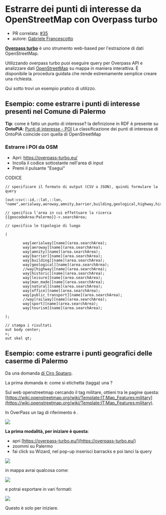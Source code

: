 # Estrarre dei punti di interesse da OpenStreetMap con Overpass turbo

- PR correlata: [#35](https://github.com/opendatasicilia/tansignari/pull/35) 
- autore: [Gabriele Francescotto](https://github.com/gabrielefrancescotto)

**[Overpass turbo](https://overpass-turbo.eu/)** è uno strumento web-based per l'estrazione di dati OpenStreetMap.

Utilizzando overpass turbo puoi eseguire query per Overpass API e analizzare dati [OpenStreetMap](https://www.openstreetmap.org/) su mappa in maniera interattiva. È disponibile la procedura guidata che rende estremamente semplice creare una richiesta.

Qui sotto trovi un esempio pratico di utilizzo.

## Esempio: come estrarre i punti di interesse presenti nel Comune di Palermo

**Tip**: come è fatto un punto di interesse?
la definizione in RDF è presente su **OntoPiA**: [Punti di interesse - POI](https://github.com/italia/daf-ontologie-vocabolari-controllati/tree/master/Ontologie/POI)
La classificazione dei punti di interesse di OntoPiA coincide con quella di OpenStreetMap

### Estrarre i POI da OSM

* Apri: https://overpass-turbo.eu/
* Incolla il codice sottostante nell'area di input
* Premi il pulsante "Esegui"


CODICE

```
// specificare il formato di output (CSV o JSON), quindi formulare la query

[out:csv(::id,::lat,::lon, "name",aerialway,aeroway,amnity,barrier,building,geological,highway,historic,leisure,man_made,natural,office,public_transport,railway,sport,tourism,"addr:housenumber","addr:street","addr:postcode","addr:city","contact:email","contact:fax","contact:phone","website","wikipedia","wikidata";true)];

// specifica l'area in cui effettuare la ricerca
{{geocodeArea:Palermo}}->.searchArea;

// specifica le tipologie di luogo

(

        way[aerialway][name](area.searchArea);
        way[aeroway][name](area.searchArea);
        way[amnity][name](area.searchArea);
        way[barrier][name](area.searchArea);
        way[building][name](area.searchArea);
        way[geological][name](area.searchArea);
        //way[highway][name](area.searchArea);
        way[historic][name](area.searchArea);
        way[leisure][name](area.searchArea);
        way[man_made][name](area.searchArea);
        way[natural][name](area.searchArea);
        way[office][name](area.searchArea);
        way[public_transport][name](area.searchArea);
        //way[railway][name](area.searchArea);
        way[sport][name](area.searchArea);
        way[tourism][name](area.searchArea);

);

// stampa i risultati
out body center;
>;
out skel qt;

```


## Esempio: come estrarre i punti geografici delle caserme di Palermo

Da una domanda [di Ciro Spataro](https://github.com/opendatasicilia/tansignari/issues/178).

La prima domanda è: come si etichetta (tagga) una <caserma>?

Sul web openstreetmap cercando il tag <caserma> militare, ottieni tra le pagine questa: [https://wiki.openstreetmap.org/wiki/Template:IT:Map_Features:military](https://wiki.openstreetmap.org/wiki/Template:IT:Map_Features:military).

In OverPass un tag di riferimento è <barracks>.

![](https://user-images.githubusercontent.com/30607/112823165-39d34b00-9089-11eb-82b4-55302a5fcf69.png)


**La prima modalità, per iniziare è questa**:

- apri [https://overpass-turbo.eu/](https://overpass-turbo.eu/)
- zoommi su Palermo
- fai click su Wizard, nel pop-up inserisci barracks e poi lanci la query

![](https://user-images.githubusercontent.com/30607/112823515-ae0dee80-9089-11eb-8f2c-03a4a9bd59bf.png)

in mappa avrai qualcosa come:

![](https://user-images.githubusercontent.com/30607/112823571-c0882800-9089-11eb-9579-f65395cd73a7.png)

e potrai esportare in vari formati:

![](https://user-images.githubusercontent.com/30607/112823667-ddbcf680-9089-11eb-8e3b-f1d6139c44ef.png)

Questo è solo per iniziare.

<Ricetta fornita da Andrea Borruso>





